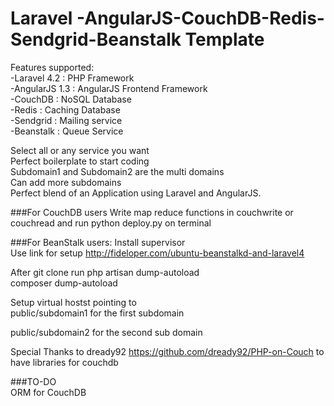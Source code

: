 Laravel -AngularJS-CouchDB-Redis-Sendgrid-Beanstalk Template
===========================================================

Features supported:    
-Laravel 4.2   : PHP Framework   
-AngularJS 1.3   : AngularJS Frontend Framework   
-CouchDB    : NoSQL Database   
-Redis    : Caching Database   
-Sendgrid : Mailing service  
-Beanstalk : Queue Service  

 
Select all or any service you want       
Perfect boilerplate to start coding      
Subdomain1 and Subdomain2 are the multi domains   
Can add more subdomains   
Perfect blend of an Application using Laravel and AngularJS.

###For CouchDB users 
Write map reduce functions in couchwrite or couchread and run python deploy.py on terminal


###For BeanStalk users:
Install supervisor  
Use link for setup http://fideloper.com/ubuntu-beanstalkd-and-laravel4
   
After git clone run php artisan dump-autoload  
composer dump-autoload


Setup virtual hostst pointing to    
public/subdomain1 for the first subdomain     

public/subdomain2 for the second sub domain    

Special Thanks to dready92 https://github.com/dready92/PHP-on-Couch to have libraries for couchdb

###TO-DO  
ORM for CouchDB
